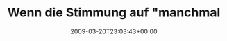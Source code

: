 ---
retweeted: false
source: <a href="http://twitter.com" rel="nofollow">Twitter Web Client</a>
entities:
  hashtags:
  - text: becomingthearchetype
    indices:
    - '66'
    - '87'
  symbols: []
  user_mentions: []
  urls: []
display_text_range:
- '0'
- '87'
favorite_count: '0'
id_str: '1363232570'
truncated: false
retweet_count: '0'
id: '1363232570'
created_at: Fri Mar 20 23:03:43 +0000 2009
favorited: false
full_text: 'Wenn die Stimmung auf "manchmal" steht, hilft nur schlimme Musik. #becomingthearchetype'
lang: de
tags:
- becomingthearchetype
- pesos:twitter
date: '2009-03-20T23:03:43+00:00'
src: https://twitter.com/bascht/status/1363232570
original_url: https://twitter.com/bascht/status/1363232570
type: twitter_tweet
text: 'Wenn die Stimmung auf "manchmal" steht, hilft nur schlimme Musik. #becomingthearchetype'
title: Wenn die Stimmung auf "manchmal

---